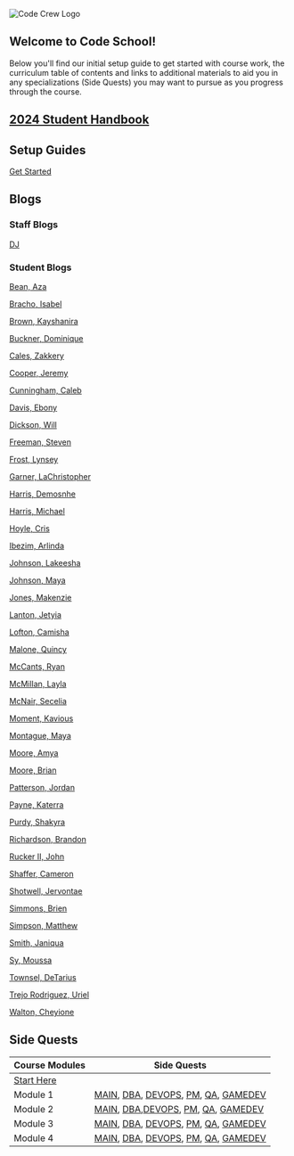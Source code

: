 ![Code Crew Logo](/Imgs/codecrewlogo.png  "image_tooltip")

## Welcome to Code School!

Below you'll find our initial setup guide to get started with course work, the curriculum table of contents and links to additional materials to aid you in any specializations (Side Quests) you may want to pursue as you progress through the course.

## [2024 Student Handbook](https://codeschoolcourses.slack.com/files/U03TR9E8144/F06FLD3TMLL/code_school_handbook_january2024.docx.pdf)

## Setup Guides
[Get Started](https://app.schoology.com/course/7112730999/materials?f=787763846)

## Blogs

### Staff Blogs

[DJ](/Blog/Staff/)

### Student Blogs
 
 [Bean, Aza](/Blog/2024/)
 
 [Bracho, Isabel](/Blog/2024/)
 
 [Brown, Kayshanira](/Blog/2024/)
 
 [Buckner, Dominique](/Blog/2024/)
 
 [Cales, Zakkery](/Blog/2024/)
 
 [Cooper, Jeremy](/Blog/2024/)
 
 [Cunningham, Caleb](/Blog/2024/)
 
 [Davis, Ebony](/Blog/2024/)
 
 [Dickson, Will](/Blog/2024/)
 
 [Freeman, Steven](/Blog/2024/)
 
 [Frost, Lynsey](/Blog/2024/)
 
 [Garner, LaChristopher](/Blog/2024/)
 
 [Harris, Demosnhe](/Blog/2024/)
 
 [Harris, Michael](/Blog/2024/)
 
 [Hoyle, Cris](/Blog/2024/)
 
 [Ibezim, Arlinda](/Blog/2024/)
 
 [Johnson, Lakeesha](/Blog/2024/)
 
 [Johnson, Maya](/Blog/2024/)
 
 [Jones, Makenzie](/Blog/2024/)
 
 [Lanton, Jetyia](/Blog/2024/)
 
 [Lofton, Camisha](/Blog/2024/)
 
 [Malone, Quincy](/Blog/2024/)
 
 [McCants, Ryan](/Blog/2024/)
 
 [McMillan, Layla](/Blog/2024/)
 
 [McNair, Secelia](/Blog/2024/)
 
 [Moment, Kavious](/Blog/2024/)
 
 [Montague, Maya](/Blog/2024/)
 
 [Moore, Amya](/Blog/2024/)
 
 [Moore, Brian](/Blog/2024/)
 
 [Patterson, Jordan](/Blog/2024/)
 
 [Payne, Katerra](/Blog/2024/SierraMistRocks)
 
 [Purdy, Shakyra](/Blog/2024/)
 
 [Richardson, Brandon](/Blog/2024/)
 
 [Rucker II, John](/Blog/2024/)
 
 [Shaffer, Cameron](/Blog/2024/)
 
 [Shotwell, Jervontae](/Blog/2024/)
 
 [Simmons, Brien](/Blog/2024/)
 
 [Simpson, Matthew](/Blog/2024/PublicKip)
 
 [Smith, Janiqua](/Blog/2024/)
 
 [Sy, Moussa](/Blog/2024/)
 
 [Townsel, DeTarius](/Blog/2024/)
 
 [Trejo Rodriguez, Uriel](/Blog/2024/)
 
 [Walton, Cheyione](/Blog/2024/)

## Side Quests

| Course Modules        | Side Quests |
|--------------|-----------|
| [Start Here](/Side_Quests/) |
| Module 1 | [MAIN](/Side_Quests/Module_1/MAIN), [DBA](/Side_Quests/Module_1/DBA), [DEVOPS](/Side_Quests/Module_1/DEVOPS), [PM](/Side_Quests/Module_1/PM), [QA](/Side_Quests/Module_1/QA), [GAMEDEV](/Side_Quests/Module_1/GAMEDEV) |
| Module 2 | [MAIN](/Side_Quests/Module_2/MAIN), [DBA](/Side_Quests/Module_2/DBA),[DEVOPS](/Side_Quests/Module_2/DEVOPS), [PM](/Side_Quests/Module_2/PM), [QA](/Side_Quests/Module_2/QA), [GAMEDEV](/Side_Quests/Module_2/GAMEDEV) |
| Module 3 | [MAIN](/Side_Quests/Module_3/MAIN), [DBA](/Side_Quests/Module_3/DBA), [DEVOPS](/Side_Quests/Module_3/DEVOPS), [PM](/Side_Quests/Module_3/PM), [QA](/Side_Quests/Module_3/QA), [GAMEDEV](/Side_Quests/Module_3/GAMEDEV) |
| Module 4 | [MAIN](/Side_Quests/Module_4/MAIN), [DBA](/Side_Quests/Module_4/DBA), [DEVOPS](/Side_Quests/Module_4/DEVOPS), [PM](/Side_Quests/Module_4/PM), [QA](/Side_Quests/Module_4/QA), [GAMEDEV](/Side_Quests/Module_4/GAMEDEV) |